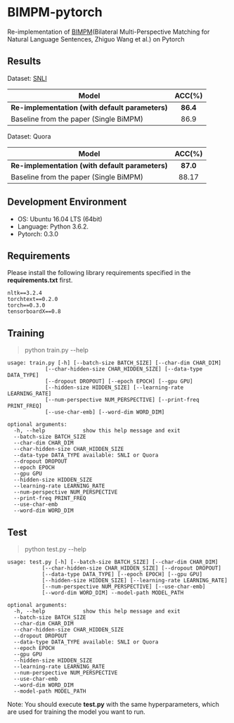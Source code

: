 # BIMPM-pytorch
Re-implementation of [BIMPM](https://arxiv.org/abs/1702.03814)(Bilateral Multi-Perspective Matching for Natural Language Sentences, Zhiguo Wang et al.) on Pytorch

## Results

Dataset: [SNLI](https://nlp.stanford.edu/projects/snli/)

| Model        |  ACC(%)   | 
|--------------|:----------:|
| **Re-implementation (with default parameters)** | **86.4** |  
| Baseline from the paper (Single BiMPM)          |  86.9    |    

Dataset: Quora

| Model        |  ACC(%)   | 
|--------------|:----------:|
| **Re-implementation (with default parameters)** | **87.0** |  
| Baseline from the paper (Single BiMPM)          |  88.17   |


## Development Environment
- OS: Ubuntu 16.04 LTS (64bit)
- Language: Python 3.6.2.
- Pytorch: 0.3.0

## Requirements

Please install the following library requirements specified in the **requirements.txt** first.

    nltk==3.2.4
    torchtext==0.2.0
    torch==0.3.0
    tensorboardX==0.8

## Training

> python train.py --help

	usage: train.py [-h] [--batch-size BATCH_SIZE] [--char-dim CHAR_DIM]
                [--char-hidden-size CHAR_HIDDEN_SIZE] [--data-type DATA_TYPE]
                [--dropout DROPOUT] [--epoch EPOCH] [--gpu GPU]
                [--hidden-size HIDDEN_SIZE] [--learning-rate LEARNING_RATE]
                [--num-perspective NUM_PERSPECTIVE] [--print-freq PRINT_FREQ]
                [--use-char-emb] [--word-dim WORD_DIM]

    optional arguments:
      -h, --help            show this help message and exit
      --batch-size BATCH_SIZE
      --char-dim CHAR_DIM
      --char-hidden-size CHAR_HIDDEN_SIZE
      --data-type DATA_TYPE available: SNLI or Quora
      --dropout DROPOUT
      --epoch EPOCH
      --gpu GPU
      --hidden-size HIDDEN_SIZE
      --learning-rate LEARNING_RATE
      --num-perspective NUM_PERSPECTIVE
      --print-freq PRINT_FREQ
      --use-char-emb
      --word-dim WORD_DIM

## Test

> python test.py --help

	usage: test.py [-h] [--batch-size BATCH_SIZE] [--char-dim CHAR_DIM]
               [--char-hidden-size CHAR_HIDDEN_SIZE] [--dropout DROPOUT]
               [--data-type DATA_TYPE] [--epoch EPOCH] [--gpu GPU]
               [--hidden-size HIDDEN_SIZE] [--learning-rate LEARNING_RATE]
               [--num-perspective NUM_PERSPECTIVE] [--use-char-emb]
               [--word-dim WORD_DIM] --model-path MODEL_PATH

    optional arguments:
      -h, --help            show this help message and exit
      --batch-size BATCH_SIZE
      --char-dim CHAR_DIM
      --char-hidden-size CHAR_HIDDEN_SIZE
      --dropout DROPOUT
      --data-type DATA_TYPE available: SNLI or Quora
      --epoch EPOCH
      --gpu GPU
      --hidden-size HIDDEN_SIZE
      --learning-rate LEARNING_RATE
      --num-perspective NUM_PERSPECTIVE
      --use-char-emb
      --word-dim WORD_DIM
      --model-path MODEL_PATH

	
Note: You should execute **test.py** with the same hyperparameters, which are used for training the model you want to run.    

